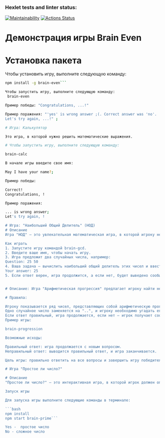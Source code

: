 ### Hexlet tests and linter status:
[![Maintainability](https://api.codeclimate.com/v1/badges/5ba2460b640397291dd1/maintainability)](https://codeclimate.com/github/Egorpuzik/frontend-project-44/maintainability)
[![Actions Status](https://github.com/Egorpuzik/frontend-project-44/actions/workflows/hexlet-check.yml/badge.svg)](https://github.com/Egorpuzik/frontend-project-44/actions)

# Демонстрация игры Brain Even
# Установка пакета

Чтобы установить игру, выполните следующую команду:

```bash
npm install -g brain-even```

Чтобы запустить игру, выполните следующую команду:
 brain-even

Пример победы: "Congratulations, ...!"

Пример поражения: "'yes' is wrong answer ;(. Correct answer was 'no'.
Let's try again, ...!" ;

# Игра: Калькулятор

Это игра, в которой нужно решить математические выражения.

# Чтобы запустить игру, выполните следующую команду:

brain-calc

В начале игры введите свое имя:

May I have your name?;

Пример победы:

Correct!
Congratulations, !

Пример поражения:

... is wrong answer;
Let's try again, !

# Игра: "Наибольший Общий Делитель" (НОД)
# Описание
Игра "НОД" — это увлекательная математическая игра, в которой игроку необходимо найти наибольший общий делитель двух случайных чисел. После каждого вопроса пользователь вводит свой ответ, и программа проверяет правильность. Игра продолжается до тех пор, пока не будут даны три правильных ответа подряд или пока игрок не ошибётся.

Как играть
1. Запустите игру командой brain-gcd.
2. Введите ваше имя, чтобы начать игру.
3. Игра предложит два случайных числа, например:
Question: 25 50
4. Ваша задача — вычислить наибольший общий делитель этих чисел и ввести его в ответ:
Your answer: 25
5. Если ответ верен, игра продолжится, а если нет, будет выведено сообщение о неправильном ответе и предложено попробовать ещё раз.;


# Описание: Игра "Арифметическая прогрессия" предлагает игроку найти недостающее число в ряду чисел, образующем арифметическую прогрессию. Одно из чисел в последовательности заменено на "..", и задача игрока — определить это число.

# Правила:

Игроку показывается ряд чисел, представляющих собой арифметическую прогрессию.
Одно случайное число заменяется на "..", и игроку необходимо угадать его.
Если ответ правильный, игра продолжается, если нет — игрок получает сообщение с правильным ответом и предложение сыграть снова.
Пример игры:

brain-progression

Возможные исходы:

Правильный ответ: игра продолжается с новым вопросом.
Неправильный ответ: выводится правильный ответ, и игра заканчивается.

Цель игры: правильно ответить на все вопросы и завершить игру победителем.

# Игра "Простое ли число?"

# Описание
"Простое ли число?" — это интерактивная игра, в которой игрок должен определить, является ли заданное число простым.

Запуск игры

Для запуска игры выполните следующие команды в терминале:

```bash
npm install
npm start brain-prime```

Yes -  простое число
No - сложное число